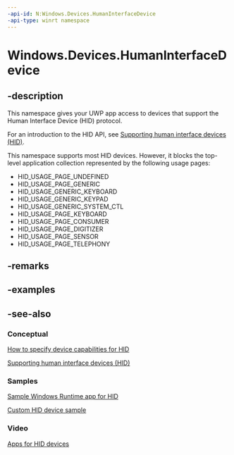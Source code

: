 ```yaml
---
-api-id: N:Windows.Devices.HumanInterfaceDevice
-api-type: winrt namespace
---
```


# Windows.Devices.HumanInterfaceDevice

## -description
This namespace gives your UWP app access to devices that support the Human Interface Device (HID) protocol.

For an introduction to the HID API, see [Supporting human interface devices (HID)](http://msdn.microsoft.com/library/469bc2b7-ac21-40ed-a515-bace31e22634).

This namespace supports most HID devices. However, it blocks the top-level application collection represented by the following usage pages:


+ HID_USAGE_PAGE_UNDEFINED
+ HID_USAGE_PAGE_GENERIC
+ HID_USAGE_GENERIC_KEYBOARD
+ HID_USAGE_GENERIC_KEYPAD
+ HID_USAGE_GENERIC_SYSTEM_CTL
+ HID_USAGE_PAGE_KEYBOARD
+ HID_USAGE_PAGE_CONSUMER
+ HID_USAGE_PAGE_DIGITIZER
+ HID_USAGE_PAGE_SENSOR
+ HID_USAGE_PAGE_TELEPHONY


## -remarks

## -examples

## -see-also

### Conceptual

[How to specify device capabilities for HID](http://msdn.microsoft.com/library/4c5c4ab6-e1d1-4631-ab8e-f0c33af8b464)

[Supporting human interface devices (HID)](http://msdn.microsoft.com/library/469bc2b7-ac21-40ed-a515-bace31e22634)

### Samples

[Sample Windows Runtime app for HID](http://go.microsoft.com/fwlink/p/?LinkID=391699)

[Custom HID device sample](https://github.com/Microsoft/Windows-universal-samples/tree/6370138b150ca8a34ff86de376ab6408c5587f5d/Samples/CustomHidDeviceAccess)

### Video

[Apps for HID devices]( http://go.microsoft.com/fwlink/p/?LinkID=317592)

